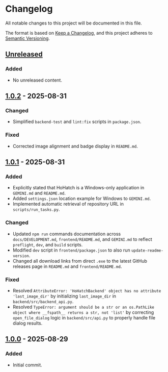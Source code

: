 # Changelog

All notable changes to this project will be documented in this file.

The format is based on [Keep a Changelog](https://keepachangelog.com/en/1.0.0/),
and this project adheres to [Semantic Versioning](https://semver.org/spec/v2.0.0.html).

## [Unreleased]

### Added

- No unreleased content.

## [1.0.2] - 2025-08-31

### Changed

- Simplified `backend-test` and `lint:fix` scripts in `package.json`.

### Fixed

- Corrected image alignment and badge display in `README.md`.

## [1.0.1] - 2025-08-31

### Added

- Explicitly stated that HoHatch is a Windows-only application in `GEMINI.md` and `README.md`.
- Added `settings.json` location example for Windows to `GEMINI.md`.
- Implemented automatic retrieval of repository URL in `scripts/run_tasks.py`.

### Changed

- Updated `npm run` commands documentation across `docs/DEVELOPMENT.md`, `frontend/README.md`, and `GEMINI.md` to reflect `preflight`, `dev`, and `build` scripts.
- Modified `dev` script in `frontend/package.json` to also run `update-readme-version`.
- Changed all download links from direct `.exe` to the latest GitHub releases page in `README.md` and `frontend/README.md`.

### Fixed

- Resolved `AttributeError: 'HoHatchBackend' object has no attribute 'last_image_dir'` by initializing `last_image_dir` in `backend/src/backend_api.py`.
- Resolved `TypeError: argument should be a str or an os.PathLike object where __fspath__ returns a str, not 'list'` by correcting `open_file_dialog` logic in `backend/src/api.py` to properly handle file dialog results.

## [1.0.0] - 2025-08-29

### Added

- Initial commit.

[unreleased]: https://github.com/dracoboost/hohatch/compare/v1.0.2...HEAD
[1.0.2]: https://github.com/dracoboost/hohatch/compare/v1.0.1...v1.0.2
[1.0.1]: https://github.com/dracoboost/hohatch/compare/v1.0.0...v1.0.1
[1.0.0]: https://github.com/dracoboost/hohatch/releases/tag/v1.0.0
